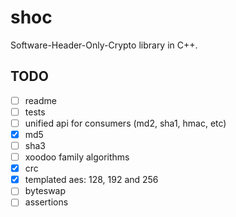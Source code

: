 # shoc

Software-Header-Only-Crypto library in C++.

## TODO

- [ ] readme
- [ ] tests
- [ ] unified api for consumers (md2, sha1, hmac, etc)
- [x] md5
- [ ] sha3
- [ ] xoodoo family algorithms
- [x] crc
- [x] templated aes: 128, 192 and 256
- [ ] byteswap
- [ ] assertions